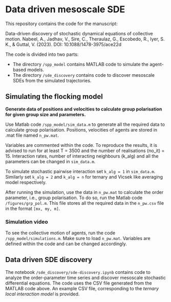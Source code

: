 # Data driven mesoscale SDE

This repository contains the code for the manuscript:

Data-driven discovery of stochastic dynamical equations of collective motion. 
Nabeel, A., Jadhav, V., Sire, C., Theraulaz, G., Escobedo, R., Iyer, S. K., & Guttal, V. (2023).
DOI: 10.1088/1478-3975/ace22d

The code is divided into two parts:
  - The directory `/spp_model` contains MATLAB code to simulate the agent-based models.
  - The directory `/sde_discovery` contains code to discover mesoscale SDEs from the simulated trajectories.

## Simulating the flocking model

**Generate data of positions and velocities to calculate group polarisation for given group size and parameters.**

Use Matlab code `/spp_model/sim_data.m` to generate all the required data to calculate group polarisation. Positions, velocities of agents are stored in .mat file named `n_pw.mat`.

Variables are commented within the code. To reproduce the results, it is advised to run for at least T = 3500 and the number of realisations (no_it) = 15. Interaction rates, number of interacting neighbours (k_alg) and all the parameters can be changed in `sim_data.m`.

To simulate stochastic pairwise interaction set `k_alg = 1` in `sim_data.m`. Similarly set `k_alg = 2` and `k_alg = n` for ternary and Vicsek like averaging model respectively.

After running the simulation, use the data in `n_pw.mat` to calculate the order parameter, i.e., group polarisation. To do so, run the Matlab code `/figures/grp_pol.m`. This file stores all the required data in the `n_pw.csv` file in the format `[mx, my, m]`.

### Simulation video

To see the collective motion of agents, run the code `/spp_model/simulations.m`. Make sure to load `n_pw.mat`. Variables are defined within the code and can be changed accordingly.

## Data driven SDE discovery

The notebook `/sde_discovery/sde-discovery.ipynb` contains code to analyze the order-parameter time series and discover mesoscale stochastic differential equations. The code uses the CSV file generated from the MATLAB code above. An example CSV file, corresponding to the _ternary local interaction model_ is provided.